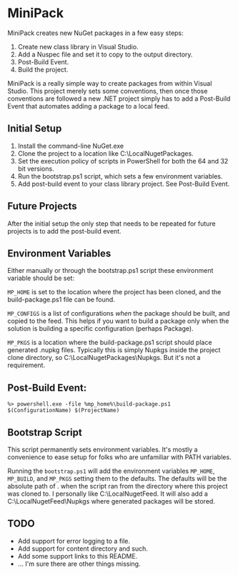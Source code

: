 # MiniPack

MiniPack creates new NuGet packages in a few easy steps:

1. Create new class library in Visual Studio.
1. Add a Nuspec file and set it to copy to the output directory.
1. Post-Build Event.
1. Build the project.

MiniPack is a really simple way to create packages from within Visual Studio.
This project merely sets some conventions, then once those conventions are
followed a new .NET project simply has to add a Post-Build Event that
automates adding a package to a local feed.

## Initial Setup

1. Install the command-line NuGet.exe
1. Clone the project to a location like C:\LocalNugetPackages\.
1. Set the execution policy of scripts in PowerShell for both the 64
and 32 bit versions.
1. Run the bootstrap.ps1 script, which sets a few environment variables.
1. Add post-build event to your class library project. See Post-Build Event.

## Future Projects

After the initial setup the only step that needs to be repeated for future
projects is to add the post-build event.

## Environment Variables

Either manually or through the bootstrap.ps1 script these environment
variable should be set:

`MP_HOME` is set to the location where the project has been cloned,
and the build-package.ps1 file can be found.

`MP_CONFIGS` is a list of configurations *when* the package should be built,
and copied to the feed.  This helps if you want to build a package only when
the solution is building a specific configuration (perhaps Package).

`MP_PKGS` is a location where the build-package.ps1 script should place
generated .nupkg files.  Typically this is simply Nupkgs inside
the project clone directory, so C:\LocalNugetPackages\Nupkgs.  But it's
not a requirement.

## Post-Build Event:

```
%> powershell.exe -file %mp_home%\build-package.ps1 $(ConfigurationName) $(ProjectName)
```

## Bootstrap Script

This script permanently sets environment variables.  It's mostly a
convenience to ease setup for folks who are unfamiliar with PATH variables.

Running the `bootstrap.ps1` will add the environment variables `MP_HOME`,
`MP_BUILD`, and `MP_PKGS` setting them to the defaults.  The defaults
will be the absolute path of . when the script ran from the directory where
this project was cloned to.  I personally like C:\LocalNugetFeed\.  It will
also add a C:\LocalNugetFeed\Nupkgs where generated packages will be
stored.

## TODO

* Add support for error logging to a file.
* Add support for content directory and such.
* Add some support links to this README.
* ... I'm sure there are other things missing.
